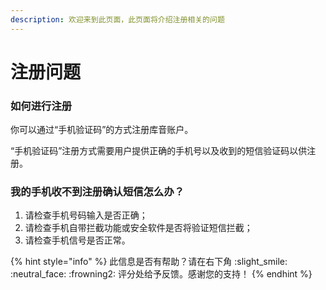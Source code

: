 ```yaml
---
description: 欢迎来到此页面，此页面将介绍注册相关的问题
---
```


# 注册问题

### 如何进行注册

你可以通过“手机验证码”的方式注册库音账户。

“手机验证码”注册方式需要用户提供正确的手机号以及收到的短信验证码以供注册。

### 我的手机收不到注册确认短信怎么办？

1. 请检查手机号码输入是否正确；
2. 请检查手机自带拦截功能或安全软件是否将验证短信拦截；
3. 请检查手机信号是否正常。



{% hint style="info" %}
此信息是否有帮助？请在右下角 :slight\_smile: :neutral\_face: :frowning2: 评分处给予反馈。感谢您的支持！
{% endhint %}
